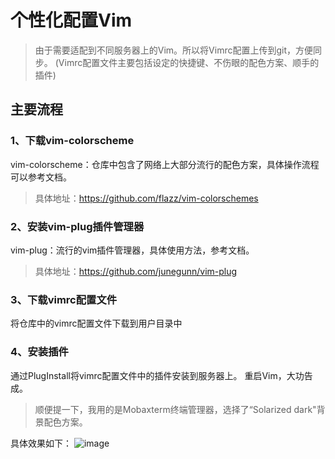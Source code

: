 # 个性化配置Vim


> 由于需要适配到不同服务器上的Vim。所以将Vimrc配置上传到git，方便同步。
> (Vimrc配置文件主要包括设定的快捷键、不伤眼的配色方案、顺手的插件)


## 主要流程

### 1、下载vim-colorscheme
vim-colorscheme：仓库中包含了网络上大部分流行的配色方案，具体操作流程可以参考文档。
> 具体地址：https://github.com/flazz/vim-colorschemes

### 2、安装vim-plug插件管理器
vim-plug：流行的vim插件管理器，具体使用方法，参考文档。
> 具体地址：https://github.com/junegunn/vim-plug

### 3、下载vimrc配置文件
将仓库中的vimrc配置文件下载到用户目录中

### 4、安装插件
通过PlugInstall将vimrc配置文件中的插件安装到服务器上。
重启Vim，大功告成。

> 顺便提一下，我用的是Mobaxterm终端管理器，选择了“Solarized dark"背景配色方案。

具体效果如下：
![image](https://github.com/libuliduobuqiuqiu/Server-Scripts/blob/master/vimrc.jpg)
